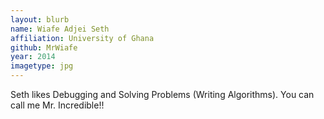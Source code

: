 ```yaml
---
layout: blurb
name: Wiafe Adjei Seth  
affiliation: University of Ghana
github: MrWiafe
year: 2014
imagetype: jpg
---
```

Seth likes Debugging and Solving Problems (Writing Algorithms).
You can call me Mr. Incredible!!
